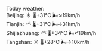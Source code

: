 Today weather:  
Beijing: ☀️   🌡️+31°C 🌬️↘19km/h  
Tianjin: ⛅️  🌡️+31°C 🌬️↓31km/h  
Shijiazhuang: ⛅️  🌡️+34°C 🌬️↙19km/h  
Tangshan: ☀️   🌡️+28°C 🌬️→10km/h  
